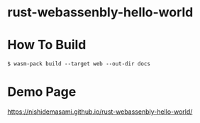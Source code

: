 # rust-webassenbly-hello-world

# How To Build
`$ wasm-pack build --target web --out-dir docs`

# Demo Page
https://nishidemasami.github.io/rust-webassenbly-hello-world/